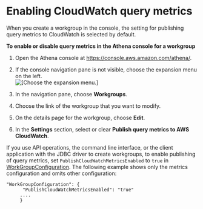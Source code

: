 # Enabling CloudWatch query metrics<a name="athena-cloudwatch-metrics-enable"></a>

When you create a workgroup in the console, the setting for publishing query metrics to CloudWatch is selected by default\.

**To enable or disable query metrics in the Athena console for a workgroup**

1. Open the Athena console at [https://console\.aws\.amazon\.com/athena/](https://console.aws.amazon.com/athena/home)\.

1. If the console navigation pane is not visible, choose the expansion menu on the left\.  
![\[Choose the expansion menu.\]](http://docs.aws.amazon.com/athena/latest/ug/images/polaris-nav-pane-expansion.png)

1. In the navigation pane, choose **Workgroups**\.

1. Choose the link of the workgroup that you want to modify\.

1. On the details page for the workgroup, choose **Edit**\.

1. In the **Settings** section, select or clear **Publish query metrics to AWS CloudWatch**\.

If you use API operations, the command line interface, or the client application with the JDBC driver to create workgroups, to enable publishing of query metrics, set `PublishCloudWatchMetricsEnabled` to `true` in [WorkGroupConfiguration](https://docs.aws.amazon.com/athena/latest/APIReference/API_WorkGroupConfiguration.html)\. The following example shows only the metrics configuration and omits other configuration:

```
"WorkGroupConfiguration": { 
      "PublishCloudWatchMetricsEnabled": "true"
     ....
     }
```